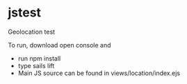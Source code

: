 # jstest

Geolocation test

To run, download open console and
- run npm install
- type sails lift
- Main JS source can be found in views/location/index.ejs
